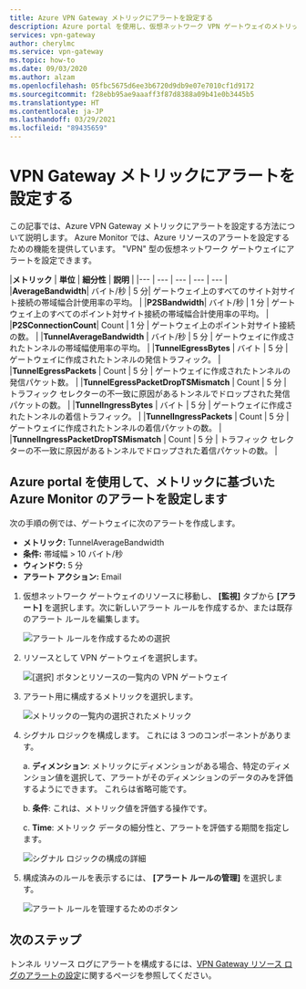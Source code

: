 ```yaml
---
title: Azure VPN Gateway メトリックにアラートを設定する
description: Azure portal を使用し、仮想ネットワーク VPN ゲートウェイのメトリックに基づいて Azure Monitor のアラートを設定する方法について説明します。
services: vpn-gateway
author: cherylmc
ms.service: vpn-gateway
ms.topic: how-to
ms.date: 09/03/2020
ms.author: alzam
ms.openlocfilehash: 05fbc5675d6ee3b6720d9db9e07e7010cf1d9172
ms.sourcegitcommit: f28ebb95ae9aaaff3f87d8388a09b41e0b3445b5
ms.translationtype: HT
ms.contentlocale: ja-JP
ms.lasthandoff: 03/29/2021
ms.locfileid: "89435659"
---
```

# <a name="set-up-alerts-on-vpn-gateway-metrics"></a>VPN Gateway メトリックにアラートを設定する

この記事では、Azure VPN Gateway メトリックにアラートを設定する方法について説明します。 Azure Monitor では、Azure リソースのアラートを設定するための機能を提供しています。 "VPN" 型の仮想ネットワーク ゲートウェイにアラートを設定できます。


|**メトリック**   | **単位** | **細分性** | **説明** | 
|---       | ---        | ---       | ---            | ---       |
|**AverageBandwidth**| バイト/秒  | 5 分| ゲートウェイ上のすべてのサイト対サイト接続の帯域幅合計使用率の平均。     |
|**P2SBandwidth**| バイト/秒  | 1 分  | ゲートウェイ上のすべてのポイント対サイト接続の帯域幅合計使用率の平均。    |
|**P2SConnectionCount**| Count  | 1 分  | ゲートウェイ上のポイント対サイト接続の数。   |
|**TunnelAverageBandwidth** | バイト/秒    | 5 分  | ゲートウェイに作成されたトンネルの帯域幅使用率の平均。 |
|**TunnelEgressBytes** | バイト | 5 分 | ゲートウェイに作成されたトンネルの発信トラフィック。   |
|**TunnelEgressPackets** | Count | 5 分 | ゲートウェイに作成されたトンネルの発信パケット数。   |
|**TunnelEgressPacketDropTSMismatch** | Count | 5 分 | トラフィック セレクターの不一致に原因があるトンネルでドロップされた発信パケットの数。 |
|**TunnelIngressBytes** | バイト | 5 分 | ゲートウェイに作成されたトンネルの着信トラフィック。   |
|**TunnelIngressPackets** | Count | 5 分 | ゲートウェイに作成されたトンネルの着信パケットの数。   |
|**TunnelIngressPacketDropTSMismatch** | Count | 5 分 | トラフィック セレクターの不一致に原因があるトンネルでドロップされた着信パケットの数。 |


## <a name="set-up-azure-monitor-alerts-based-on-metrics-by-using-the-azure-portal"></a><a name="setup"></a>Azure portal を使用して、メトリックに基づいた Azure Monitor のアラートを設定します

次の手順の例では、ゲートウェイに次のアラートを作成します。

- **メトリック:** TunnelAverageBandwidth
- **条件:** 帯域幅 > 10 バイト/秒
- **ウィンドウ:** 5 分
- **アラート アクション:** Email



1. 仮想ネットワーク ゲートウェイのリソースに移動し、 **[監視]** タブから **[アラート]** を選択します。次に新しいアラート ルールを作成するか、または既存のアラート ルールを編集します。

   ![アラート ルールを作成するための選択](./media/vpn-gateway-howto-setup-alerts-virtual-network-gateway-metric/metric-alert1.png "作成")

2. リソースとして VPN ゲートウェイを選択します。

   ![[選択] ボタンとリソースの一覧内の VPN ゲートウェイ](./media/vpn-gateway-howto-setup-alerts-virtual-network-gateway-metric/metric-alert2.png "Select")

3. アラート用に構成するメトリックを選択します。

   ![メトリックの一覧内の選択されたメトリック](./media/vpn-gateway-howto-setup-alerts-virtual-network-gateway-metric/metric-alert3.png "Select")
4. シグナル ロジックを構成します。 これには 3 つのコンポーネントがあります。

    a. **ディメンション**: メトリックにディメンションがある場合、特定のディメンション値を選択して、アラートがそのディメンションのデータのみを評価するようにできます。 これらは省略可能です。

    b. **条件**: これは、メトリック値を評価する操作です。

    c. **Time**: メトリック データの細分性と、アラートを評価する期間を指定します。

   ![シグナル ロジックの構成の詳細](./media/vpn-gateway-howto-setup-alerts-virtual-network-gateway-metric/metric-alert4.png "Select")

5. 構成済みのルールを表示するには、 **[アラート ルールの管理]** を選択します。

   ![アラート ルールを管理するためのボタン](./media/vpn-gateway-howto-setup-alerts-virtual-network-gateway-metric/metric-alert8.png "Select")

## <a name="next-steps"></a>次のステップ

トンネル リソース ログにアラートを構成するには、[VPN Gateway リソース ログのアラートの設定](vpn-gateway-howto-setup-alerts-virtual-network-gateway-log.md)に関するページを参照してください。
